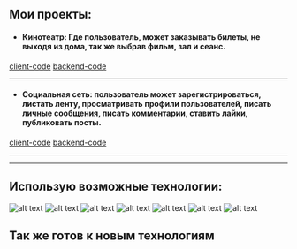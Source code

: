 ## Мои проекты:

* #### Кинотеатр: Где пользователь, может заказывать билеты, не выходя из дома, так же выбрав фильм, зал и сеанс. 
[client-code](https://github.com/jack-coul/cinema-client)
[backend-code](https://github.com/jack-coul/backForCinema)

***

* #### Социальная сеть: пользователь может зарегистрироваться, листать ленту, просматривать профили пользователей, писать личные сообщения, писать комментарии, ставить лайки, публиковать посты.

[client-code](https://github.com/jack-coul/social-network)
[backend-code](https://github.com/jack-coul/backForSocialMedia)

***

***


## Использую возможные технологии:

![alt text](https://camo.githubusercontent.com/60b8d91bb4043641a703f1178990ff84eda537a99d05decef5fedc54d16ff50f/68747470733a2f2f696d672e736869656c64732e696f2f62616467652f2d4a6176615363726970742d7265643f7374796c653d666f722d7468652d6261646765266c6f676f3d4a617661536372697074266c6f676f436f6c6f723d7768697465 "JavaScript")
![alt text](https://camo.githubusercontent.com/771617f2eac4ed5bc7d9ae680e4edafef9ba31bbb4d0d30ea21cf944dfa62a81/68747470733a2f2f696d672e736869656c64732e696f2f62616467652f2d52656163742d3435623864383f7374796c653d666f722d7468652d6261646765266c6f676f3d7265616374266c6f676f436f6c6f723d7768697465 "React")
![alt text](https://camo.githubusercontent.com/b740e23fecd51e6f8f052f4e9476bab70d99342c9c4e7f7846c7ad76761eedc9/68747470733a2f2f696d672e736869656c64732e696f2f62616467652f2d52656475782d3433303039383f7374796c653d666f722d7468652d6261646765266c6f676f3d7265647578266c6f676f436f6c6f723d7768697465 "Redux")
![alt text](68747470733a2f2f696d672e736869656c64732e696f2f62616467652f7765627061636b2d3131313131313f7374796c653d666f722d7468652d6261646765266c6f676f3d5765627061636b "Webpack")
![alt text](https://camo.githubusercontent.com/0186fceea83584d77eeb388d5bb694646ec28615598040817f546fcf328361af/68747470733a2f2f696d672e736869656c64732e696f2f62616467652f2d457870726573732d70696e6b3f7374796c653d666f722d7468652d6261646765266c6f676f3d45787072657373266c6f676f436f6c6f723d626c61636b "Express")
![alt text](https://camo.githubusercontent.com/7f4931495ba3a8b88b75935ec00486ccb40d30b8d613829df0bdf86eaf2d8abb/68747470733a2f2f696d672e736869656c64732e696f2f62616467652f2d4e6f64656a732d3433383533643f7374796c653d666f722d7468652d6261646765266c6f676f3d4e6f64652e6a73266c6f676f436f6c6f723d7768697465 "NodeJS")
![alt text](https://camo.githubusercontent.com/5835e461a919ef564746e3e3d1d05b3ddb9f5a0551eb8d7b8101546f0aa991d2/68747470733a2f2f696d672e736869656c64732e696f2f62616467652f2d6d6f6e676f5f44422d77686974653f7374796c653d666f722d7468652d6261646765266c6f676f3d6d6f6e676f4442266c6f676f436f6c6f723d343338353364 "MongoDB")




## Так же готов к новым технологиям
